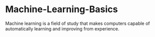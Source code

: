 # Machine-Learning-Basics
Machine learning is a field of study that makes computers capable of automatically learning and improving from experience.
